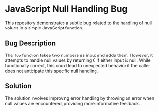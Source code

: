 # JavaScript Null Handling Bug

This repository demonstrates a subtle bug related to the handling of null values in a simple JavaScript function.

## Bug Description

The `foo` function takes two numbers as input and adds them. However, it attempts to handle null values by returning 0 if either input is null.  While functionally correct, this could lead to unexpected behavior if the caller does not anticipate this specific null handling.

## Solution

The solution involves improving error handling by throwing an error when null values are encountered, providing more informative feedback.
